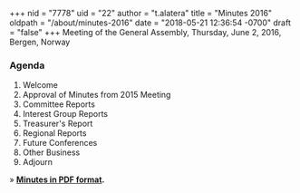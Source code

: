 +++
nid = "7778"
uid = "22"
author = "t.alatera"
title = "Minutes 2016"
oldpath = "/about/minutes-2016"
date = "2018-05-21 12:36:54 -0700"
draft = "false"
+++
Meeting of the General Assembly, Thursday, June 2, 2016, Bergen, Norway

### **Agenda**

1. Welcome
2. Approval of Minutes from 2015 Meeting
3. Committee Reports
4. Interest Group Reports
5. Treasurer's Report
6. Regional Reports
7. Future Conferences
8. Other Business
9. Adjourn

» **[Minutes in PDF format](/file/about/agm16_minutes_approved.pdf "AGM Minutes 2016").**
